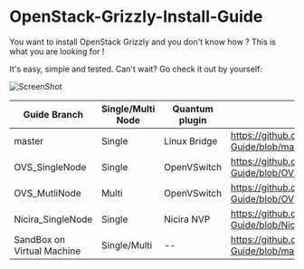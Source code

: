 OpenStack-Grizzly-Install-Guide
===============================

You want to install OpenStack Grizzly and you don't know how ?
This is what you are looking for !

It's easy, simple and tested. Can't wait? Go check it out by yourself: 

![ScreenShot](http://i.imgur.com/kTXM6F3.jpg)

Guide Branch  | Single/Multi Node | Quantum plugin  | Direct Guide Link                                                                                              |
------------- | ----------------- | --------------- | ------------------                                                                                             |
master        | Single            | Linux Bridge    | https://github.com/mseknibilel/OpenStack-Grizzly-Install-Guide/blob/master/OpenStack_Grizzly_Install_Guide.rst |
OVS_SingleNode| Single            | OpenVSwitch     | https://github.com/mseknibilel/OpenStack-Grizzly-Install-Guide/blob/OVS_SingleNode/OpenStack_Grizzly_Install_Guide.rst |
OVS_MutliNode | Multi             | OpenVSwitch     | https://github.com/mseknibilel/OpenStack-Grizzly-Install-Guide/blob/OVS_MultiNode/OpenStack_Grizzly_Install_Guide.rst |
Nicira_SingleNode | Single        | Nicira NVP     | https://github.com/mseknibilel/OpenStack-Grizzly-Install-Guide/blob/Nicira_SingleNode/OpenStack_Grizzly_Install_Guide.rst |
SandBox on Virtual Machine | Single/Multi | --     | https://github.com/dguitarbite/OpenStack-Grizzly-VM-SandBox-Guide/blob/master/SandBox-Single-Node.rst |
